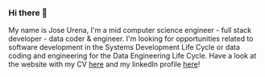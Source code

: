 ### Hi there 👋

My name is Jose Urena, I'm a mid computer science engineer - full stack developer - data coder & engineer.
I'm looking for opportunities related to software development in the Systems Development Life Cycle or data coding and engineering for the Data Engineering Life Cycle.
Have a look at the website with my CV [here](https://joseg1037.github.io/joseg1037/index.html) and my linkedIn profile [here](https://www.linkedin.com/in/jos%C3%A9-gabriel-ure%C3%B1a-ballestero-51835a17b)!
<!--
**joseg1037/joseg1037** is a ✨ _special_ ✨ repository because its `README.md` (this file) appears on your GitHub profile.

Here are some ideas to get you started:

- 🔭 I’m currently working on ...
- 🌱 I’m currently learning ...
- 👯 I’m looking to collaborate on ...
- 🤔 I’m looking for help with ...
- 💬 Ask me about ...
- 📫 How to reach me: ...
- 😄 Pronouns: ...
- ⚡ Fun fact: ...
-->
